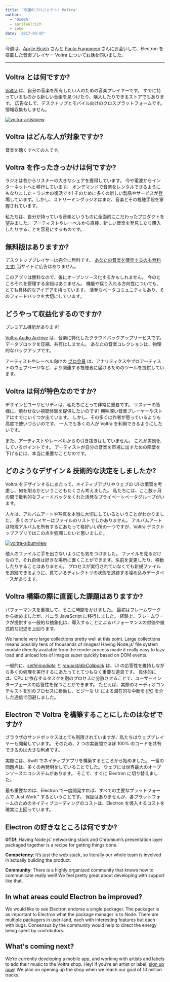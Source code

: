 ```yaml
---
title: '今週のプロジェクト: Voltra'
author:
  - '0x00A'
  - aprileelcich
  - zeke
date: '2017-03-07'
---
```


今週は、[Aprile Elcich](https://twitter.com/aprileelcich) さんと [Paolo Fragomeni](https://twitter.com/0x00A) さんにお会いして、Electron を搭載した音楽プレイヤー Voltra についてお話を伺いました。

---

## Voltra とは何ですか?

[Voltra](https://voltra.co/) は、自分の音楽を所有したい人のための音楽プレイヤーです。 すでに持っているものから新しい音楽を見つけたり、購入したりできるストアでもあります。 広告なしで、デスクトップとモバイル向けのクロスプラットフォームです。 情報収集もしません。

[![voltra-artistview](https://cloud.githubusercontent.com/assets/2289/23670061/4db0323c-031b-11e7-81fd-128e714e911c.jpg)](https://voltra.co/)

## Voltra はどんな人が対象ですか?

音楽を聴くすべての人です。

## Voltra を作ったきっかけは何ですか?

ラジオは昔からリスナーの大きなシェアを獲得しています。 今や電波からインターネットへと移行しています。 オンデマンドで音楽をレンタルできるようにもなりました - ラジオの復活です! そのために多くの新しい製品やサービスが登場しています。しかし、ストリーミングラジオはまだ、音楽とその視聴手段を掌握されています。

私たちは、自分が持っている音楽というものに全面的にこだわったプロダクトを望みました。 アーティストやレーベルから直接、新しい音楽を発見したり購入したりすることを容易にするものです。

## 無料版はありますか?

デスクトッププレイヤーは完全に無料です。 [あなたの音楽を販売するのも無料です!](https://voltra.co/artists) 当サイトに広告はありません。

このアプリは無料なので、後にオープンソース化するかもしれません。 今のところそれを管理する余裕はありません。 機能や採り入れる方向性についても、とても具体的なアイデアを持っています。 活発なベータコミュニティもあり、そのフィードバックを大切にしています。

## どうやって収益化するのですか?

プレミアム機能があります!

[Voltra Audio Archive](https://voltra.co/premium/) は、音楽に特化したクラウドバックアップサービスです。 データブロックを圧縮、共有はしません。 あなたの音楽コレクションは、物理的なバックアップです。

アーティストやレーベル向けの [プロ会員](https://voltra.co/artists/pro) は、アナリティクスやプロアーティストのウェブページなど、より関連する視聴者に届けるためのツールを提供しています。

## Voltra は何が特色なのですか?

デザインとユーザビリティは、私たちにとって非常に重要です。 リスナーの皆様に、煩わせない視聴体験を提供したいのです! 興味深い音楽プレーヤーやストアはすでにいくつか出ています。 しかし、その多くは作者が思っているよりも高度で使いづらいのです。 一人でも多くの人が Voltra を利用できるようにしたいです。

また、アーティストやレーベルからの引き抜きはしていません。 これが差別化しているポイントです。 アーティストが自分の音楽を市場に出すための障壁を下げるには、本当に重要なことなのです。

## どのようなデザイン & 技術的な決定をしましたか?

Voltra をデザインするにあたって、ネイティブアプリやウェブの UI の慣習を考慮し、何を削るかということもたくさん考えました。 私たちには、ここ数ヶ月の間で批判的なフィードバックをくれた活発なプライベートベータグループがいます。

人々は、アルバムアートや写真を本当に大切にしているということがわかりました。 多くのプレイヤーはファイルのリストでしかありません。 アルバムアートは物理アルバムを所有するにあたって格好いい所の一つですが、Voltra デスクトップアプリではこの点を強調したいと思いました。

[![voltra-albumview](https://cloud.githubusercontent.com/assets/2289/23670056/4b0c18d4-031b-11e7-89e1-539e927a380d.jpg)](https://voltra.co/)

他人のファイルに手を出さないようにも気をつけました。 ファイルを見るだけなので、それ自体は好きな場所に置くことができます。名前を変更したり、移動したりすることはありません。 プロセスが実行されていなくても新規ファイルを追跡できるように、見ているディレクトリの状態を追跡する埋め込みデータベースがあります。

## Voltra 構築の際に直面した課題はありますか?

パフォーマンスを重視して、そこに時間をかけました。 最初はフレームワークから始めましたが、バニラ JavaScript に移行しました。 経験上、フレームワークが提供する一般的な抽象化は、導入することによるパフォーマンスの対価や儀式的な記述を上回ります。

We handle very large collections pretty well at this point. Large collections means possibly tens of thousands of images! Having Node.js’ file system module directly available from the render process made it really easy to lazy load and unload lots of images super quickly based on DOM events.

一般的に、*[setImmediate](https://developer.mozilla.org/en-US/docs/Web/API/Window/setImmediate)* と *[requestIdleCallback](https://developer.mozilla.org/en-US/docs/Web/API/Window/requestIdleCallback)* は、UI の応答性を維持しながら多くの処理を実行するにあたってとてつもなく重要な道具です。 具体的には、CPU に依存するタスクを別のプロセスに分散させることで、ユーザーインターフェースの応答性を保つことができます。 たとえば、実際のオーディオコンテキストを別のプロセスに移動し、ビジーな UI による潜在的な中断を [IPC](https://electronjs.org/docs/glossary/#ipc) を介した通信で回避しました。

## Electron で Voltra を構築することにしたのはなぜですか?

ブラウザのサンドボックスはとても制限されていますが、私たちはウェブプレイヤーも開発しています。 そのため、2 つの実装間でほぼ 100% のコードを共有できるのは大きな利点です。

実際には、Swift でネイティブアプリを構築するところから始めました。 一番の問題点は、多くの再発明をしていることでした。 ウェブには世界最大のオープンソースエコシステムがあります。 そこで、すぐに Electron に切り替えました。

最も重要なのは、Electron で一度開発すれば、すべての主要なプラットフォームで Just Work™ するということです。 保証はありませんが、各プラットフォームのためのネイティブコーディングのコストは、Electron を導入するコストを確実に上回っています。

## Electron の好きなところは何ですか?

**GTD!**: Having Node.js’ networking stack and Chromium’s presentation layer packaged together is a recipe for getting things done.

**Competency**: It’s just the web stack, so literally our whole team is involved in actually building the product.

**Community**:  There is a highly organized community that knows how to communicate really well! We feel pretty great about developing with support like that.

## In what areas could Electron be improved?

We would like to see Electron endorse a single packager. The packager is as important to Electron what the package manager is to Node. There are multiple packagers in user-land, each with interesting features but each with bugs. Consensus by the community would help to direct the energy being spent by contributors.

## What's coming next?

We‘re currently developing a mobile app, and working with artists and labels to add their music to the Voltra shop. Hey! If you’re an artist or label, [sign up now](https://admin.voltra.co/signup)! We plan on opening up the shop when we reach our goal of 10 million tracks.


